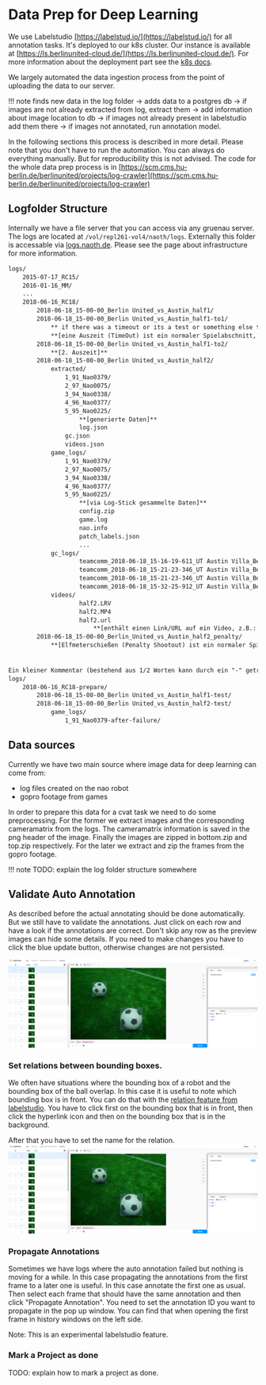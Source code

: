 # Data Prep for Deep Learning
We use Labelstudio [https://labelstud.io/](https://labelstud.io/) for all annotation tasks. It's deployed to our k8s cluster. Our instance is available at [https://ls.berlinunited-cloud.de/](https://ls.berlinunited-cloud.de/). For more information about the deployment part see the [k8s docs](../../naoth_tools/k8s.md).

We largely automated the data ingestion process from the point of uploading the data to our server.

!!! note
    finds new data in the log folder -> adds data to a postgres db -> if images are not already extracted from log, extract them -> add information about image location to db -> if images not already present in labelstudio add them there -> if images not annotated, run annotation model.

In the following sections this process is described in more detail. Please note that you don't have to run the automation. You can always do everything manually. But for reproducibility this is not advised. The code for the whole data prep process is in [https://scm.cms.hu-berlin.de/berlinunited/projects/log-crawler](https://scm.cms.hu-berlin.de/berlinunited/projects/log-crawler)


## Logfolder Structure
Internally we have a file server that you can access via any gruenau server. The logs are located at `/vol/repl261-vol4/naoth/logs`. Externally this folder is accessable via [logs.naoth.de](logs.naoth.de). Please see the page about infrastructure for more information.

```txt 
logs/
    2015-07-17_RC15/
    2016-01-16_MM/
    ...
    2018-06-16_RC18/
        2018-06-18_15-00-00_Berlin United_vs_Austin_half1/
        2018-06-18_15-00-00_Berlin United_vs_Austin_half1-to1/
            ** if there was a timeout or its a test or something else the comment of the game should be part of the halftime string. that way game_name.split("_")[5] is the name of the game part
            **[eine Auszeit (TimeOut) ist ein normaler Spielabschnitt, entsprechend enthält er alle Daten wie eine normale Halbzeit]**
        2018-06-18_15-00-00_Berlin United_vs_Austin_half1-to2/
            **[2. Auszeit]**
        2018-06-18_15-00-00_Berlin United_vs_Austin_half2/
            extracted/
                1_91_Nao0379/
                2_97_Nao0075/
                3_94_Nao0338/
                4_96_Nao0377/
                5_95_Nao0225/
                    **[generierte Daten]**
                    log.json
                gc.json
                videos.json
            game_logs/
                1_91_Nao0379/
                2_97_Nao0075/
                3_94_Nao0338/
                4_96_Nao0377/
                5_95_Nao0225/
                    **[via Log-Stick gesammelte Daten]**
                    config.zip
                    game.log
                    nao.info
                    patch_labels.json  
                    ...
            gc_logs/
                    teamcomm_2018-06-18_15-16-19-611_UT Austin Villa_Berlin United_2ndHalf_initial.log
                    teamcomm_2018-06-18_15-21-23-346_UT Austin Villa_Berlin United_2ndHalf.log
                    teamcomm_2018-06-18_15-21-23-346_UT Austin Villa_Berlin United_2ndHalf.log.gtc.json
                    teamcomm_2018-06-18_15-32-25-912_UT Austin Villa_Berlin United_2ndHalf_finished.log
            videos/
                    half2.LRV
                    half2.MP4
                    half2.url
                        **[enthält einen Link/URL auf ein Video, z.B.: https://www.youtube.com/watch?v=0R39kqXO_KE]**
        2018-06-18_15-00-00_Berlin_United_vs_Austin_half2_penalty/
            **[Elfmeterschießen (Penalty Shootout) ist ein normaler Spielabschnitt, entsprechend enthält er alle Daten wie eine normale Halbzeit]**


Ein kleiner Kommentar (bestehend aus 1/2 Worten kann durch ein "-" getrennt an das Event, das Spiel oder den Log-Ordner angehängt werden:
logs/
    2018-06-16_RC18-prepare/
        2018-06-18_15-00-00_Berlin United_vs_Austin_half1-test/
        2018-06-18_15-00-00_Berlin United_vs_Austin_half2-test/
            game_logs/
                1_91_Nao0379-after-failure/
```


## Data sources
Currently we have two main source where image data for deep learning can come from:
- log files created on the nao robot
- gopro footage from games

In order to prepare this data for a cvat task we need to do some preprocessing. For the former we extract images and the
corresponding cameramatrix from the logs. The cameramatrix information is saved  in the png header of the image. 
Finally the images are zipped in bottom.zip and top.zip respectively. For the later  we extract and zip the frames from
the gopro footage.

!!! note
    TODO: explain the log folder structure somewhere

## Validate Auto Annotation
As described before the actual annotating should be done automatically. But we still have to validate the annotations. Just click on each row and have a look if the annotations are correct. Don't skip any row as the preview images can hide some details. If you need to make changes you have to click the blue update button, otherwise changes are not persisted.

![labelstudio_annotation_overview](./img/labelstudio_annotation_overview.png)

### Set relations between bounding boxes.
We often have situations where the bounding box of a robot and the bounding box of the ball overlap. In this case it is useful to note which bounding box is in front. You can do that with the [relation feature from labelstudio](https://labelstud.io/guide/labeling.html#Add-relations-between-annotations). You have to click first on the bounding box that is in front, then click the hyperlink icon and then on the bounding box that is in the background.

After that you have to set the name for the relation.
![labelstudio_annotation_overview](./img/labelstudio_annotation_overview.png)

### Propagate Annotations
Sometimes we have logs where the auto annotation failed but nothing is moving for a while. In this case propagating the annotations from the first frame to a later one is useful. In this case annotate the first one as usual. Then select each frame that should have the same annotation and then click "Propagate Annotation". You need to set the annotation ID you want to propagate in the pop up window. You can find that when opening the first frame in history windows on the left side.

Note: This is an experimental labelstudio feature.

### Mark a Project as done
TODO: explain how to mark a project as done.
